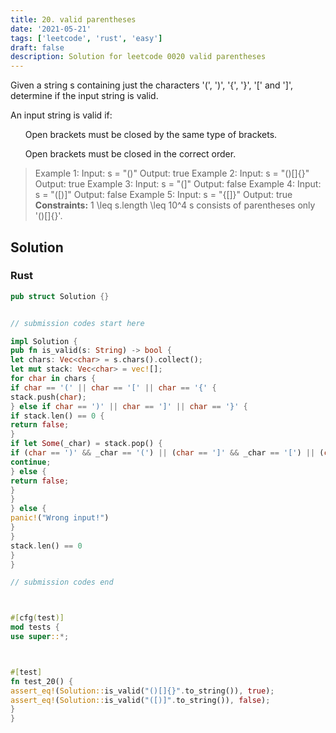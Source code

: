 ```yaml
---
title: 20. valid parentheses
date: '2021-05-21'
tags: ['leetcode', 'rust', 'easy']
draft: false
description: Solution for leetcode 0020 valid parentheses
---
```




Given a string s containing just the characters '(', ')', '{', '}', '[' and ']', determine if the input string is valid.

An input string is valid if:

<ol>

Open brackets must be closed by the same type of brackets.

Open brackets must be closed in the correct order.

</ol>



>   Example 1:
>   Input: s <TeX>=</TeX> "()"
>   Output: true
>   Example 2:
>   Input: s <TeX>=</TeX> "()[]{}"
>   Output: true
>   Example 3:
>   Input: s <TeX>=</TeX> "(]"
>   Output: false
>   Example 4:
>   Input: s <TeX>=</TeX> "([)]"
>   Output: false
>   Example 5:
>   Input: s <TeX>=</TeX> "{[]}"
>   Output: true
**Constraints:**
>   	1 <TeX>\leq</TeX> s.length <TeX>\leq</TeX> 10^4
>   	s consists of parentheses only '()[]{}'.


## Solution


### Rust
```rust
pub struct Solution {}


// submission codes start here

impl Solution {
pub fn is_valid(s: String) -> bool {
let chars: Vec<char> = s.chars().collect();
let mut stack: Vec<char> = vec![];
for char in chars {
if char == '(' || char == '[' || char == '{' {
stack.push(char);
} else if char == ')' || char == ']' || char == '}' {
if stack.len() == 0 {
return false;
}
if let Some(_char) = stack.pop() {
if (char == ')' && _char == '(') || (char == ']' && _char == '[') || (char == '}' && _char == '{')  {
continue;
} else {
return false;
}
}
} else {
panic!("Wrong input!")
}
}
stack.len() == 0
}
}

// submission codes end



#[cfg(test)]
mod tests {
use super::*;



#[test]
fn test_20() {
assert_eq!(Solution::is_valid("()[]{}".to_string()), true);
assert_eq!(Solution::is_valid("([)]".to_string()), false);
}
}

```

